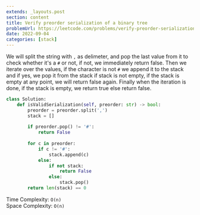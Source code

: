 ```yaml
---
extends: _layouts.post
section: content
title: Verify preorder serialization of a binary tree
problemUrl: https://leetcode.com/problems/verify-preorder-serialization-of-a-binary-tree/
date: 2022-09-04
categories: [stack]
---
```


We will split the string with `,` as delimeter, and pop the last value from it to check whether it's a `#` or not, if not, we immediately return false. Then we iterate over the values, if the character is not `#` we append it to the stack and if yes, we pop it from the stack if stack is not empty, if the stack is empty at any point, we will return false again. Finally when the iteration is done, if the stack is empty, we return true else return false.

```python
class Solution:
    def isValidSerialization(self, preorder: str) -> bool:
        preorder = preorder.split(',')
        stack = []
        
        if preorder.pop() != '#':
            return False
        
        for c in preorder:
            if c != '#':
                stack.append(c)
            else:
                if not stack:
                    return False
                else:
                    stack.pop()
        return len(stack) == 0
```

Time Complexity: `O(n)` <br/>
Space Complexity: `O(n)`